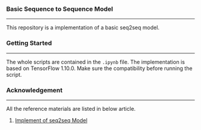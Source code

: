 ### Basic Sequence to Sequence Model 
---
This repository is a implementation of a basic seq2seq model.
### Getting Started
---
The whole scripts are contained in the `.ipynb` file. The implementation is based on TensorFlow 1.10.0. Make sure the compatibility before running the script.

### Acknowledgement
---
All the reference materials are listed in below article.

1. [Implement of seq2seq Model](https://medium.com/guan-hong/implement-of-seq2seq-model-117c32492e57)